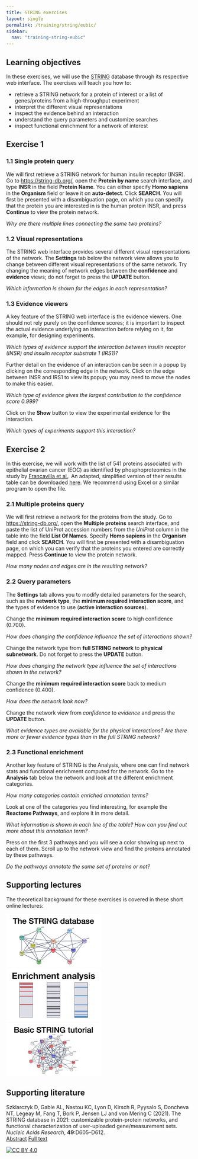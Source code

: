 ```yaml
---
title: STRING exercises
layout: single
permalink: /training/string/eubic/
sidebar:
  nav: "training-string-eubic"
---
```

## Learning objectives

In these exercises, we will use the [STRING](https://string-db.org/) database through its respective web interface. The exercises will teach you how to:

* retrieve a STRING network for a protein of interest or a list of genes/proteins from a high-throughput experiment
* interpret the different visual representations
* inspect the evidence behind an interaction
* understand the query parameters and customize searches
* inspect functional enrichment for a network of interest

## Exercise 1

### 1.1 Single protein query

We will first retrieve a STRING network for human insulin receptor (INSR). Go to <https://string-db.org/>, open the **Protein by name** search interface, and type **INSR** in the field **Protein Name**. You can either specify **Homo sapiens** in the **Organism** field or leave it on **auto-detect**. Click **SEARCH**. You will first be presented with a disambiguation page, on which you can specify that the protein you are interested in is the human protein INSR, and press **Continue** to view the protein network.

_Why are there multiple lines connecting the same two proteins?_

### 1.2 Visual representations

The STRING web interface provides several different visual representations of the network. The **Settings** tab below the network view allows you to change between different visual representations of the same network. Try changing the meaning of network edges between the **confidence** and **evidence** views; do not forget to press the **UPDATE** button.

_Which information is shown for the edges in each representation?_

### 1.3 Evidence viewers

A key feature of the STRING web interface is the evidence viewers. One should not rely purely on the confidence scores; it is important to inspect the actual evidence underlying an interaction before relying on it, for example, for designing experiments.

_Which types of evidence support the interaction between insulin receptor (INSR) and insulin receptor substrate 1 (IRS1)?_

Further detail on the evidence of an interaction can be seen in a popup by clicking on the corresponding edge in the network. Click on the edge between INSR and IRS1 to view its popup; you may need to move the nodes to make this easier.

_Which type of evidence gives the largest contribution to the confidence score 0.999?_

Click on the **Show** button to view the experimental evidence for the interaction.

_Which types of experiments support this interaction?_

<!-- Since the predominant source of evidence is automatic text mining, it is always wise to read the underlying text to manually validate the results. Click on the **Show** button to view the text based on which the two proteins were connected. Click **View abstract** for a given entry to see the complete abstract rather than only the title.

_Do the abstracts all mention both the protein and the disease? Do they all use the same name for the protein?_
 -->

## Exercise 2

In this exercise, we will work with the list of 541 proteins associated with epithelial ovarian cancer (EOC) as identified by phosphoproteomics in the study by [Francavilla et al.](https://doi.org/10.1016/j.celrep.2017.03.015). An adapted, simplified version of their results table can be downloaded [here](/assets/Francavilla2017CellRep.tsv). We recommend using Excel or a similar program to open the file. 

### 2.1 Multiple proteins query 

We will first retrieve a network for the proteins from the study. Go to <https://string-db.org/>, open the **Multiple proteins** search interface, and paste the list of UniProt accession numbers from the _UniProt_ column in the table into the field **List Of Names**. Specify **Homo sapiens** in the **Organism** field and click **SEARCH**. You will first be presented with a disambiguation page, on which you can verify that the proteins you entered are correctly mapped. Press **Continue** to view the protein network.

_How many nodes and edges are in the resulting network?_

### 2.2 Query parameters

The **Settings** tab allows you to modify detailed parameters for the search, such as the **network type**, the **minimum required interaction score**, and the types of evidence to use (**active interaction sources**).

Change the **minimum required interaction score** to high confidence (0.700).

_How does changing the confidence influence the set of interactions shown?_

Change the network type from **full STRING network** to **physical subnetwork**. Do not forget to press the **UPDATE** button.

_How does changing the network type influence the set of interactions shown in the network?_

Change the **minimum required interaction score** back to medium confidence (0.400). 

_How does the network look now?_

Change the network view from *confidence* to *evidence* and press the **UPDATE** button.

_What evidence types are available for the physical interactions? Are there more or fewer evidence types than in the full STRING network?_

### 2.3 Functional enrichment

Another key feature of STRING is the Analysis, where one can find network stats and functional enrichment computed for the network. Go to the **Analysis** tab below the network and look at the different enrichment categories. 

_How many categories contain enriched annotation terms?_

Look at one of the categories you find interesting, for example the **Reactome Pathways**, and explore it in more detail.

_What information is shown in each line of the table? How can you find out more about this annotation term?_

Press on the first 3 pathways and you will see a color showing up next to each of them. Scroll up to the network view and find the proteins annotated by these pathways.

_Do the pathways annotate the same set of proteins or not?_

## Supporting lectures

The theoretical background for these exercises is covered in these short online lectures:

[![STRING](training_string.png)](https://youtu.be/o208DwyFbNk)
[![Enrichment analysis](training_enrichment_analysis.png)](https://youtu.be/2NC1QOXmc5o)
[![STRING tutorial](training_string_tutorial.png)](https://youtu.be/KhRAyUNYFyE)

## Supporting literature

Szklarczyk D, Gable AL, Nastou KC, Lyon D, Kirsch R, Pyysalo S, Doncheva NT, Legeay M, Fang T, Bork P, Jensen LJ and von Mering C (2021). The STRING database in 2021: customizable protein-protein networks, and functional characterization of user-uploaded gene/measurement sets. *Nucleic Acids Research*, **49**:D605–D612.  
[Abstract](https://pubmed.ncbi.nlm.nih.gov/33237311) [Full text](https://doi.org/10.1093/nar/gkaa1074)

[![CC BY 4.0](https://i.creativecommons.org/l/by/4.0/88x31.png)](https://creativecommons.org/licenses/by/4.0/)
